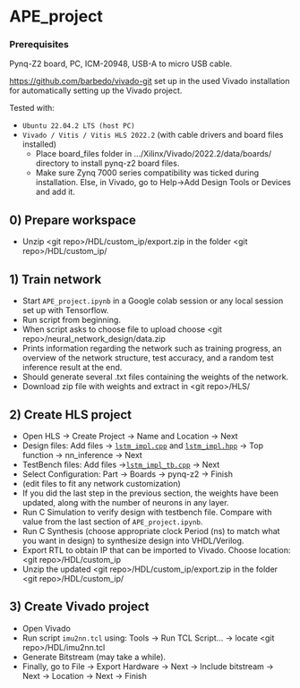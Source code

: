 # APE_project

### Prerequisites
Pynq-Z2 board, PC, ICM-20948, USB-A to micro USB cable.

https://github.com/barbedo/vivado-git set up in the used Vivado installation for automatically setting up the Vivado project.

Tested with:
- `Ubuntu 22.04.2 LTS (host PC)`
- `Vivado / Vitis / Vitis HLS 2022.2` (with cable drivers and board files installed)
   - Place board_files folder in .../Xilinx/Vivado/2022.2/data/boards/ directory to install pynq-z2 board files.
   - Make sure Zynq 7000 series compatibility was ticked during installation. Else, in Vivado, go to Help->Add Design Tools or Devices and add it.

## 0) Prepare workspace
- Unzip \<git repo>/HDL/custom_ip/export.zip in the folder \<git repo>/HDL/custom_ip/

## 1) Train network
- Start `APE_project.ipynb` in a Google colab session or any local session set up with Tensorflow.
- Run script from beginning.
- When script asks to choose file to upload choose \<git repo>/neural_network_design/data.zip
- Prints information regarding the network such as training progress, an overview of the network structure, test accuracy, and a random test inference result at the end.
- Should generate several .txt files containing the weights of the network.
- Download zip file with weights and extract in \<git repo>/HLS/

## 2) Create HLS project
- Open HLS -> Create Project -> Name and Location -> Next
- Design files: Add files -> [``lstm_impl.cpp``](/HLS/lstm_impl.cpp) and [``lstm_impl.hpp``](/HLS/lstm_impl.hpp) -> Top function -> nn_inference -> Next
- TestBench files: Add files ->[``lstm_impl_tb.cpp``](/HLS/lstm_impl_tb.cpp) -> Next
- Select Configuration: Part -> Boards -> pynq-z2 -> Finish
- (edit files to fit any network customization)
- If you did the last step in the previous section, the weights have been updated, along with the number of neurons in any layer.
- Run C Simulation to verify design with testbench file. Compare with value from the last section of `APE_project.ipynb`.
- Run C Synthesis (choose appropriate clock Period (ns) to match what you want in design) to synthesize design into VHDL/Verilog.
- Export RTL to obtain IP that can be imported to Vivado. Choose location: \<git repo>/HDL/custom_ip
- Unzip the updated \<git repo>/HDL/custom_ip/export.zip in the folder \<git repo>/HDL/custom_ip/

## 3) Create Vivado project
- Open Vivado
- Run script `imu2nn.tcl` using: Tools -> Run TCL Script... -> locate \<git repo>/HDL/imu2nn.tcl
- Generate Bitstream (may take a while).
- Finally, go to File -> Export Hardware -> Next -> Include bitstream -> Next -> Location -> Next -> Finish
